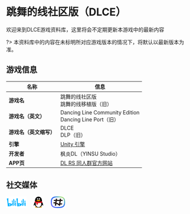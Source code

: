 # 跳舞的线社区版（DLCE）

欢迎来到DLCE游戏资料库，这里将会不定期更新本游戏中的最新内容

?> 本资料库中的内容在未标明所对应游戏版本的情况下，将默认以最新版本为准。

## 游戏信息

| 名称            | 信息                                                      |
|---------------|---------------------------------------------------------|
| **游戏名**       | 跳舞的线社区版<br/>跳舞的线移植版（旧）                                  |
| **游戏名（英文）**   | Dancing Line Community Edition<br/>Dancing Line Port（旧） |
| **游戏名（英文缩写）** | DLCE<br/>DLP（旧）                                         |
| **引擎**        | [Unity 引擎](https://unity.com/)                          |
| **开发者**       | 枫炎DL（YINSU Studio）                                      |
| **APP页**      | [DL RS 同人群官方网站](https://chinadlrs.com/app/?id=25)       |

## 社交媒体
[<img src="/lib/img/bili.png" height="32" alt="哔哩哔哩">](https://space.bilibili.com/187016314 "哔哩哔哩")&nbsp;&nbsp;&nbsp;&nbsp;
[<img src="/lib/img/qq.png" height="32" alt="QQ群">](/dlce-group/about.md "QQ群")&nbsp;&nbsp;&nbsp;&nbsp;
[<img src="/lib/img/qq-channel.png" height="32" alt="腾讯频道">](https://pd.qq.com/s/2njtk4vj2 "腾讯频道")